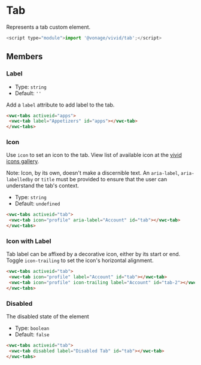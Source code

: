 # Tab

Represents a tab custom element.

```js
<script type="module">import '@vonage/vivid/tab';</script>
```

## Members

### Label

- Type: `string`
- Default: `''`

Add a `label` attribute to add label to the tab.

```html preview
<vwc-tabs activeid="apps">
 <vwc-tab label="Appetizers" id="apps"></vwc-tab>
</vwc-tabs>
```

### Icon

Use `icon` to set an icon to the tab.
View list of available icon at the [vivid icons gallery](https://icons.vivid.vonage.com).

Note: Icon, by its own, doesn't make a discernible text. An `aria-label`, `aria-labelledby` or `title` must be provided to ensure that the user can understand the tab's context.

- Type: `string`
- Default: `undefined`

```html preview
<vwc-tabs activeid="tab">
 <vwc-tab icon="profile" aria-label="Account" id="tab"></vwc-tab>
</vwc-tabs>
```

### Icon with Label

Tab label can be affixed by a decorative icon, either by its start or end.
Toggle `icon-trailing` to set the icon's horizontal alignment.

```html preview
<vwc-tabs activeid="tab">
 <vwc-tab icon="profile" label="Account" id="tab"></vwc-tab>
 <vwc-tab icon="profile" icon-trailing label="Account" id="tab-2"></vwc-tab>
</vwc-tabs>
```

### Disabled

The disabled state of the element

- Type: `boolean`
- Default: `false`

```html preview
<vwc-tabs activeid="tab">
 <vwc-tab disabled label="Disabled Tab" id="tab"></vwc-tab>
</vwc-tabs>
```
